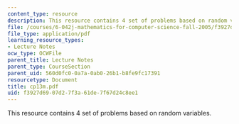 ```yaml
---
content_type: resource
description: This resource contains 4 set of problems based on random variables.
file: /courses/6-042j-mathematics-for-computer-science-fall-2005/f3927d6907d27f3a61de7f67d24c8ee1_cp13m.pdf
file_type: application/pdf
learning_resource_types:
- Lecture Notes
ocw_type: OCWFile
parent_title: Lecture Notes
parent_type: CourseSection
parent_uid: 560d0fc0-0a7a-0ab0-26b1-b8fe9fc17391
resourcetype: Document
title: cp13m.pdf
uid: f3927d69-07d2-7f3a-61de-7f67d24c8ee1
---
```

This resource contains 4 set of problems based on random variables.

